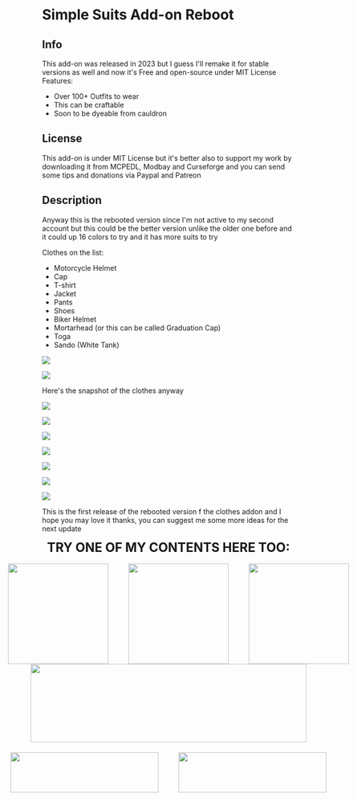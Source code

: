 # Simple Suits Add-on Reboot
## Info
This add-on was released in 2023 but I guess I'll remake it for stable versions as well and now it's Free and open-source under MIT License
Features:
- Over 100+ Outfits to wear
- This can be craftable
- Soon to be dyeable from cauldron

## License
This add-on is under MIT License but it's better also to support my work by downloading it from MCPEDL, Modbay and Curseforge and you can send some tips and donations via Paypal and Patreon

## Description

Anyway this is the rebooted version since I'm not active to my second account but this could be the better version unlike the older one before and it could up 16 colors to try and it has more suits to try

Clothes on the list:

*   Motorcycle Helmet
*   Cap
*   T-shirt
*   Jacket
*   Pants
*   Shoes
*   Biker Helmet
*   Mortarhead (or this can be called Graduation Cap)
*   Toga
*   Sando (White Tank)

![](https://r2.mcpedl.com/submissions/185929/images/simple-suits-addon-rebooted-v100_2.png)

![](https://r2.mcpedl.com/submissions/185929/images/simple-suits-addon-rebooted-v100_3.png)

Here's the snapshot of the clothes anyway 

![](https://r2.mcpedl.com/submissions/185929/images/simple-suits-addon-rebooted-v100_4.png)

![](https://r2.mcpedl.com/submissions/185929/images/simple-suits-addon-rebooted-v100_5.png)

![](https://r2.mcpedl.com/submissions/185929/images/simple-suits-addon-rebooted-v100_6.png)

![](https://r2.mcpedl.com/submissions/185929/images/simple-suits-addon-rebooted-v100_7.png)

![](https://r2.mcpedl.com/submissions/185929/images/simple-suits-addon-rebooted-v100_8.png)

![](https://r2.mcpedl.com/submissions/185929/images/simple-suits-addon-rebooted-v100_9.png)

![](https://r2.mcpedl.com/submissions/185929/images/simple-suits-addon-rebooted-v100_10.png)

This is the first release of the rebooted version f the clothes addon and I hope you may love it thanks, you can suggest me some more ideas for the next update  
  

<div style="text-align: center; font-size: 25px;"><strong>TRY ONE OF MY CONTENTS HERE TOO:</strong></div>
<br>
<div style="display: flex; justify-content: center; gap: 40px;">
    <br>
    <a href="https://www.curseforge.com/minecraft-bedrock/addons/rms-cafe-add-on" target="_blank" rel="nofollow noopener">
        <img style="width: 200px;" src="https://media.forgecdn.net/avatars/thumbnails/1259/753/256/256/638820232605005333.png"></a>
    <a href="https://www.curseforge.com/minecraft-bedrock/addons/simple-vehicles-add-on-bedrock" target="_blank" rel="nofollow noopener">
        <img style="width: 200px; height:200px;" src="https://media.forgecdn.net/attachments/description/null/description_92209d02-7d22-48aa-9795-2912961d27df.png" alt="" width="256" height="256">
    </a>
    <a href="https://www.curseforge.com/minecraft-bedrock/addons/props-and-furnitures-addon" target="_blank" rel="nofollow noopener"
        ><img style="width: 200px; height:200px;" src="https://media.forgecdn.net/attachments/description/null/description_01d5879c-1755-4bd6-90a4-0b2bc22d1b0c.png" alt="">
    </a>
</div>

<div style="display:flex; justify-self:center; margin-bottom: 20px;">
    <img src="https://media.forgecdn.net/attachments/description/1264738/description_b77f4b79-de2e-4d4b-8218-d94de8be7d18.png" alt="" width="550" height="156">
</div>
<div style="display: flex; justify-content: center; gap: 40px;">
    <a href="https://www.patreon.com/c/RMPlaysMC_YT" target="_blank" rel="nofollow noopener">
        <img src="https://media.forgecdn.net/attachments/description/1264738/description_d348756d-40dd-4915-af1a-6ca1ee7b9559.png" alt="" width="295" height="80">
    </a>
    <a href="https://discord.gg/dT82TNUDHG" target="_blank" rel="nofollow noopener">
        <img style="font-weight: 400;" src="https://media.forgecdn.net/attachments/description/1264738/description_43ca97a6-8556-4eff-9301-7f3c0b380c6b.png" alt="" width="295" height="80">
    </a>
</div>